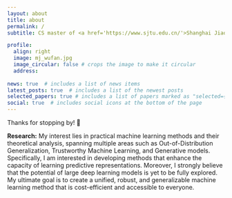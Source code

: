 ```yaml
---
layout: about
title: about
permalink: /
subtitle: CS master of <a href='https://www.sjtu.edu.cn/'>Shanghai Jiao Tong University</a>.

profile:
  align: right
  image: mj_wufan.jpg
  image_circular: false # crops the image to make it circular
  address: 
  
news: true  # includes a list of news items
latest_posts: true  # includes a list of the newest posts
selected_papers: true # includes a list of papers marked as "selected={true}"
social: true  # includes social icons at the bottom of the page
---
```


Thanks for stopping by! :wave:

<strong>Research:</strong>
My interest lies in practical machine learning methods and their theoretical analysis, spanning multiple areas such as Out-of-Distribution Generalization, Trustworthy Machine Learning, and Generative models. Specifically, I am interested in developing methods that enhance the capacity of learning predictive representations. Moreover, I strongly believe that the potential of large deep learning models is yet to be fully explored. My ultimate goal is to create a unified, robust, and generalizable machine learning method that is cost-efficient and accessible to everyone.

<!-- Write your biography here. Tell the world about yourself. Link to your favorite [subreddit](http://reddit.com). You can put a picture in, too. The code is already in, just name your picture `prof_pic.jpg` and put it in the `img/` folder.

Put your address / P.O. box / other info right below your picture. You can also disable any of these elements by editing `profile` property of the YAML header of your `_pages/about.md`. Edit `_bibliography/papers.bib` and Jekyll will render your [publications page](/al-folio/publications/) automatically.

Link to your social media connections, too. This theme is set up to use [Font Awesome icons](http://fortawesome.github.io/Font-Awesome/) and [Academicons](https://jpswalsh.github.io/academicons/), like the ones below. Add your Facebook, Twitter, LinkedIn, Google Scholar, or just disable all of them. -->
